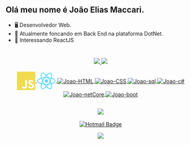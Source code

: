 ## Olá meu nome é João Elias Maccari.

- 🖥️ Desenvolvedor Web.
- 📖 Atualmente foncando em Back End na plataforma DotNet.
- 📌 Interessando ReactJS 

# 

<div align="center">
  <a href="https://github.com/JoaoMaccari">
  <img width="42%" src="https://github-readme-stats.vercel.app/api?username=JoaoMaccari&show_icons=true&theme=dark&include_all_commits=true&count_private=true"/>
  <img width="50%" src="https://github-readme-stats.vercel.app/api/top-langs/?username=JoaoMaccari&layout=compact&langs_count=7&theme=dark"/>
</div>
  
<div align="center" style="display: inline_block"><br>
  <img align="center" alt="Joao-js" height="50" width="50" src="https://raw.githubusercontent.com/devicons/devicon/master/icons/javascript/javascript-plain.svg">
  <img align="center" alt="Joso-react" height="50" width="50" src="https://raw.githubusercontent.com/devicons/devicon/master/icons/react/react-original.svg">
  <img align="center" alt="Joao-HTML" height="50" width="50" src="https://cdn.jsdelivr.net/gh/devicons/devicon/icons/html5/html5-plain-wordmark.svg">
  <img align="center" alt="Joao-CSS" height="50" width="50" src="https://cdn.jsdelivr.net/gh/devicons/devicon/icons/css3/css3-plain-wordmark.svg">
  <img align="center" alt="Joao-sql" height="50" width="50" src="https://cdn.jsdelivr.net/gh/devicons/devicon/icons/mysql/mysql-original-wordmark.svg">
  <img align="center" alt="Joao-c#" height="50" width="50" src="https://cdn.jsdelivr.net/gh/devicons/devicon/icons/csharp/csharp-original.svg">
  <img align="center" alt="Joao-netCore" height="50" width="50" src="https://cdn.jsdelivr.net/gh/devicons/devicon/icons/dotnetcore/dotnetcore-original.svg">
  <img align="center" alt="Joao-boot" height="50" width="50" src="https://cdn.jsdelivr.net/gh/devicons/devicon/icons/bootstrap/bootstrap-original.svg">
</div>

 ##
 
<div align="center" style="display: inline><br> 
                           
<a  href="https://www.linkedin.com/in/joão-elias-maccari-99568a259" target="_blank"><img src="https://img.shields.io/badge/-LinkedIn-%230077B5?style=for-the-badge&logo=linkedin&logoColor=white" target="_blank"></a> 

[![Hotmail Badge](https://img.shields.io/badge/-Hotmail-0078D4?style=flat-square&logo=microsoft-outlook&logoColor=white&link=mailto:joaomaccaro@hotmail.com)](mailto:joaomaccari@hotmail.com)

 <a href="https://instagram.com/joaoeliasmaccari" target="_blank"><img src="https://img.shields.io/badge/-Instagram-%23E4405F?style=for-the-badge&logo=instagram&logoColor=white" target="_blank"></a>


</div>


